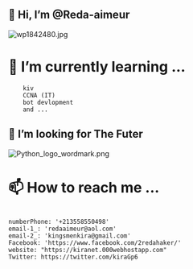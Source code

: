 ## 👋 Hi, I’m @Reda-aimeur

   ![wp1842480.jpg](https://webstockreview.net/images/dark-smoke-png.png)

# 🌱 I’m currently learning ...

```text
    kiv
    CCNA (IT)
    bot devlopment
    and ...
```
## 💞️ I’m looking for The Futer
   ![Python_logo_wordmark.png](https://logos-download.com/wp-content/uploads/2016/10/Python_logo_wordmark.png)
# 📫 How to reach me ...

```kv

numberPhone: '+213558550498'
email-1_: 'redaaimeur@aol.com'
email-2_: 'kingsmenkira@gmail.com'
Facebook: 'https://www.facebook.com/2redahaker/'
website: "https://kiranet.000webhostapp.com"
Twitter: https://twitter.com/kiraGp6
```
<!---
Reda-aimeur/Reda-aimeur is a ✨ special ✨ repository because its `README.md` (this file) appears on your GitHub profile.
You can click the Preview link to take a look at your changes.
--->
